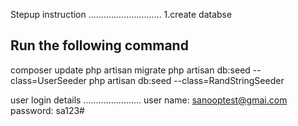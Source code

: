 
Stepup instruction
.............................
1.create databse

Run the following command 
-------------------------
composer update
php artisan migrate
php artisan db:seed --class=UserSeeder
php artisan db:seed --class=RandStringSeeder

user login details
.......................
user name: sanooptest@gmai.com
password: sa123#

